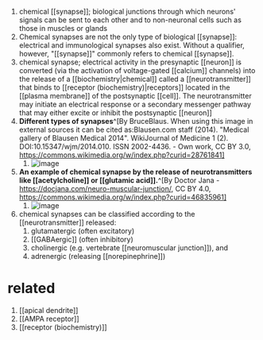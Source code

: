 1. chemical [[synapse]]; biological junctions through which neurons' signals can be sent to each other and to non-neuronal cells such as those in muscles or glands
2. Chemical synapses are not the only type of biological [[synapse]]: electrical and immunological synapses also exist. Without a qualifier, however, "[[synapse]]" commonly refers to chemical [[synapse]].
3. chemical synapse; electrical activity in the presynaptic [[neuron]] is converted (via the activation of voltage-gated [[calcium]] channels) into the release of a [[biochemistry|chemical]] called a [[neurotransmitter]] that binds to [[receptor (biochemistry)|receptors]] located in the [[plasma membrane]] of the postsynaptic [[cell]]. The neurotransmitter may initiate an electrical response or a secondary messenger pathway that may either excite or inhibit the postsynaptic [[neuron]]
4. **Different types of synapses**^[By BruceBlaus. When using this image in external sources it can be cited as:Blausen.com staff (2014). &quot;Medical gallery of Blausen Medical 2014&quot;. WikiJournal of Medicine 1 (2). DOI:10.15347/wjm/2014.010. ISSN 2002-4436. - Own work, CC BY 3.0, https://commons.wikimedia.org/w/index.php?curid=28761841]
	1. ![image](https://upload.wikimedia.org/wikipedia/commons/thumb/3/33/Blausen_0843_SynapseTypes.png/640px-Blausen_0843_SynapseTypes.png)
5. **An example of chemical synapse by the release of neurotransmitters like [[acetylcholine]] or [[glutamic acid]].**^[By Doctor Jana - https://docjana.com/neuro-muscular-junction/, CC BY 4.0, https://commons.wikimedia.org/w/index.php?curid=46835961]
	1. ![image](https://upload.wikimedia.org/wikipedia/commons/thumb/a/ac/Neuro_Muscular_Junction.png/632px-Neuro_Muscular_Junction.png)
6. chemical synapses can be classified according to the [[neurotransmitter]] released:
	1. glutamatergic (often excitatory)
	2. [[GABAergic]] (often inhibitory)
	3. cholinergic (e.g. vertebrate [[neuromuscular junction]]), and
	4. adrenergic (releasing [[norepinephrine]])

# related
1. [[apical dendrite]]
2. [[AMPA receptor]]
3. [[receptor (biochemistry)]]